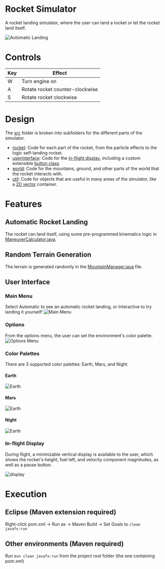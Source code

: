 # Rocket Simulator
A rocket landing simulator, where the user can land a rocket or let the rocket land itself.

![Automatic Landing](img/automatic-landing.gif)

# Controls
|Key|Effect|
| ---- | ---- |
| W | Turn engine on |
| A | Rotate rocket counter-clockwise |
| S | Rotate rocket clockwise | 

# Design
The [src](src/) folder is broken into subfolders for the different parts of the simulator. 

- [rocket](src/rocket/): Code for each part of the rocket, from the particle effects to the logic self-landing rocket.
- [userinterface](src/userinterface/): Code for the [in-flight display](#in-flight-display), including a custom extensible [button class](src/userinterface/CustomButton.java)
- [world](src/world/): Code for the mountains, ground, and other parts of the world that the rocket interacts with.
- [util](src/util/): Code for objects that are useful in many areas of the simulator, like a [2D vector](src/util/Vector2D.java) container.

# Features
## Automatic Rocket Landing
The rocket can land itself, using some pre-programmed kinematics logic in [ManeuverCalculator.java](src/rocket/ManeuverCalculator.java).
## Random Terrain Generation
The terrain is generated randomly in the [MountainManager.java](src/world/MountainManager.java) file.
## User Interface
### Main Menu
Select Automatic to see an automatic rocket landing, or Interactive to try landing it yourself!
![Main Menu](img/main-menu.png)
### Options
From the options menu, the user can set the environment's color palette.
![Options Menu](img/options-menu.png)
### Color Palettes
There are 3 supported color palettes: Earth, Mars, and Night.
#### Earth
![Earth](img/earth-palette.png)
#### Mars
![Earth](img/mars-palette.png)
#### Night
![Earth](img/night-palette.png)
### In-flight Display
During flight, a minimizable vertical display is available to the user, which shows the rocket's height, fuel left, and velocity component magnitudes, as well as a pause button.

![display](img/display.png)

# Execution

## Eclipse (Maven extension required)
Right-click pom.xml -> Run as -> Maven Build -> Set Goals to `clean javafx:run`

## Other environments (Maven required)
Run `mvn clean javafx:run` from the project root folder (the one containing pom.xml)
